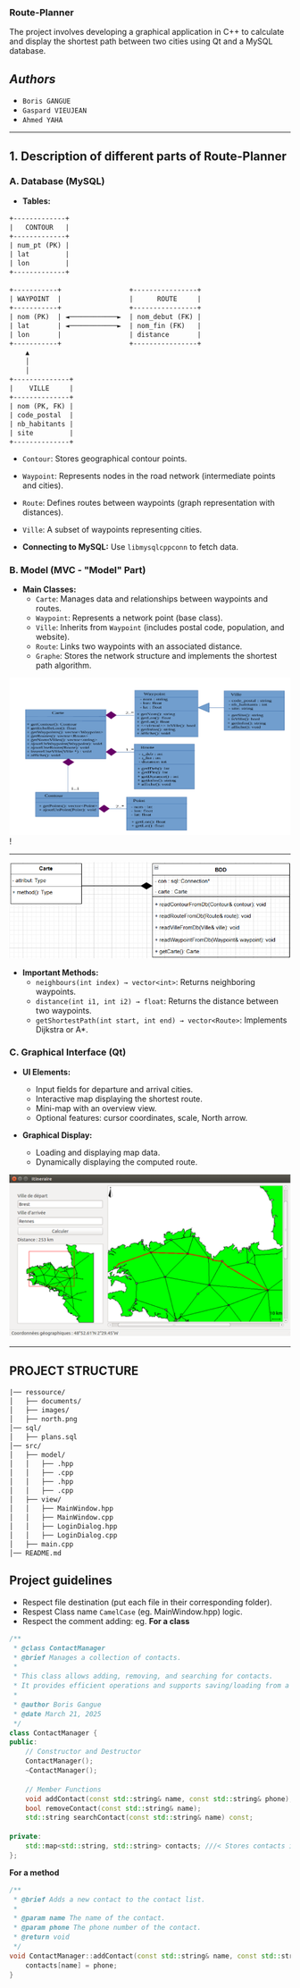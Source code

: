 ### **Route-Planner**  

The project involves developing a graphical application in C++ to calculate and display the shortest path between two cities using Qt and a MySQL database. 

## *Authors*
- `Boris GANGUE`
- `Gaspard VIEUJEAN`
- `Ahmed YAHA`

---

## **1. Description of different parts of Route-Planner**  

### **A. Database (MySQL)**  
- **Tables:**  
```shell
+-------------+
|   CONTOUR   |
+-------------+
| num_pt (PK) |
| lat         |
| lon         |
+-------------+

+-----------+                 +----------------+
| WAYPOINT  |                 |      ROUTE     |
+-----------+                 +----------------+
| nom (PK)  | ◄────────────►  | nom_debut (FK) |
| lat       | ◄────────────►  | nom_fin (FK)   |
| lon       |                 | distance       |
+-----------+                 +----------------+
    ▲                
    │               
    │               
+--------------+           
|    VILLE     |           
+--------------+         
| nom (PK, FK) |
| code_postal  |
| nb_habitants |
| site         |
+--------------+
```

- `Contour`: Stores geographical contour points.  
- `Waypoint`: Represents nodes in the road network (intermediate points and cities).  
- `Route`: Defines routes between waypoints (graph representation with distances).  
- `Ville`: A subset of waypoints representing cities.  


- **Connecting to MySQL:** Use `libmysqlcppconn` to fetch data.  

### **B. Model (MVC - "Model" Part)**  
- **Main Classes:**  
  - `Carte`: Manages data and relationships between waypoints and routes.  
  - `Waypoint`: Represents a network point (base class).  
  - `Ville`: Inherits from `Waypoint` (includes postal code, population, and website).  
  - `Route`: Links two waypoints with an associated distance.  
  - `Graphe`: Stores the network structure and implements the shortest path algorithm.  

![class-MVC](<ressource/images/class-mvc.png>)!

---
![alt text](<ressource/images/BDD-mvc.png>)

- **Important Methods:**  
  - `neighbours(int index) → vector<int>`: Returns neighboring waypoints.  
  - `distance(int i1, int i2) → float`: Returns the distance between two waypoints.  
  - `getShortestPath(int start, int end) → vector<Route>`: Implements Dijkstra or A*.  

### **C. Graphical Interface (Qt)**  
- **UI Elements:**  
  - Input fields for departure and arrival cities.  
  - Interactive map displaying the shortest route.  
  - Mini-map with an overview view.  
  - Optional features: cursor coordinates, scale, North arrow.  

- **Graphical Display:**  
  - Loading and displaying map data.  
  - Dynamically displaying the computed route.  

![alt text](<ressource/images/route-planner.png>)

---

## **PROJECT STRUCTURE**

```
|── ressource/
│   ├── documents/
│   ├── images/
│   ├── north.png
│── sql/
│   ├── plans.sql
│── src/
│   ├── model/
│   │   ├── .hpp
│   │   ├── .cpp
│   │   ├── .hpp
│   │   ├── .cpp
│   ├── view/
│   │   ├── MainWindow.hpp
│   │   ├── MainWindow.cpp
│   │   ├── LoginDialog.hpp
│   │   ├── LoginDialog.cpp
│   ├── main.cpp
│── README.md
```

## **Project guidelines** 
- Respect file destination (put each file in their corresponding folder).
- Respest Class name `CamelCase` (eg. MainWindow.hpp) logic.
- Respect the comment adding:
eg.
**For a class**
```cpp
/**
 * @class ContactManager
 * @brief Manages a collection of contacts.
 *
 * This class allows adding, removing, and searching for contacts.
 * It provides efficient operations and supports saving/loading from a file.
 *
 * @author Boris Gangue
 * @date March 21, 2025
 */
class ContactManager {
public:
    // Constructor and Destructor
    ContactManager();
    ~ContactManager();

    // Member Functions
    void addContact(const std::string& name, const std::string& phone);
    bool removeContact(const std::string& name);
    std::string searchContact(const std::string& name) const;

private:
    std::map<std::string, std::string> contacts; ///< Stores contacts in a name-phone mapping.
};
```

**For a method**
```cpp
/**
 * @brief Adds a new contact to the contact list.
 * 
 * @param name The name of the contact.
 * @param phone The phone number of the contact.
 * @return void
 */
void ContactManager::addContact(const std::string& name, const std::string& phone) {
    contacts[name] = phone;
}
```
